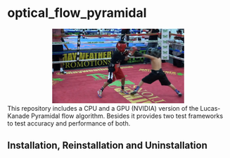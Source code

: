 # optical_flow_pyramidal
<div align="center">
    <img src="boxing/002.jpg", width="300">
</div>
</div>
    This repository includes a CPU and a GPU (NVIDIA) version of the Lucas-Kanade Pyramidal flow algorithm. Besides it provides two test frameworks to test accuracy and performance of both.
    

## Installation, Reinstallation and Uninstallation
     

</div>

